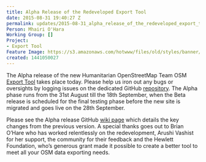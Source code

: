 ```yaml
---
title: Alpha Release of the Redeveloped Export Tool
date: 2015-08-31 19:40:27 Z
permalink: updates/2015-08-31_alpha_release_of_the_redeveloped_export_tool_
Person: Mhairi O'Hara
Working Group: []
Project:
- Export Tool
Feature Image: https://s3.amazonaws.com/hotwww/files/old/styles/banner/public/export_tool.png
created: 1441050027
---
```


<p><span class="s1">The Alpha release of the new Humanitarian OpenStreetMap Team OSM <a href="http://hot.geoweb.io/en/jobs/create/">Export Tool</a> takes place today. Please help us iron out any bugs or oversights by logging issues on the dedicated GitHub <a href="The%20Alpha%20release%20of%20the%20redevelopment%20of%20the%20Humanitarian%20OpenStreetMap%20Team%20OSM%20Export%20Tool%20takes%20place%20today.%20Please%20help%20us%20iron%20out%20any%20bugs%20or%20oversights%20by%20logging%20issues%20on%20the%20dedicated%20GitHub%20repository.%20The%20Alpha%20phase%20runs%20from%20the%2031st%20August%20till%20the%2018th%20September,%20when%20the%20Beta%20release%20is%20scheduled%20for%20the%20final%20testing%20phase%20before%20the%20new%20site%20is%20migrated%20and%20goes%20live%20on%20the%2028th%20September.%20Please%20see%20the%20Alpha%20release%20GitHub%20wiki%20page%20(https://github.com/hotosm/osm-export-tool2/wiki/Alpha-Release%20%20which%20details%20the%20key%20changes%20from%20the%20previous%20version.%20A%20special%20thanks%20goes%20out%20to%20our%20amazing%20developer%20Brian%20O’Hare%20who%20has%20worked%20relentlessly%20on%20the%20redevelopment,%20Arushi%20Vashist%20for%20supporting%20the%20work,%20the%20community%20for%20their%20feedback%20and%20the%20Hewlett%20Foundation,%20who’s%20generous%20grant%20made%20it%20possible%20to%20create%20a%20better%20tool%20to%20meet%20all%20your%20OSM%20data%20exporting%20needs.">repository</a>. The Alpha phase runs from the 31st August till the 18th September, when the Beta release is scheduled for the final testing phase before the new site is migrated and goes live on the 28th September.</span></p><p><!--break--></p><p><span class="s1">Please see the Alpha release GitHub <a href="https://github.com/hotosm/osm-export-tool2/wiki/Alpha-Release%20">wiki page</a> which details the key changes from the previous version. A special thanks goes out to Brian O’Hare who has worked relentlessly on the redevelopment, Arushi Vashist for her support, the community for their feedback and the Hewlett Foundation, who’s generous grant made it possible to create a better tool to meet all your OSM data exporting needs.</span></p>
